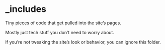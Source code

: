# _includes

Tiny pieces of code that get pulled into the site’s pages.  

Mostly just tech stuff you don’t need to worry about.  

If you’re not tweaking the site’s look or behavior, you can ignore this folder.

